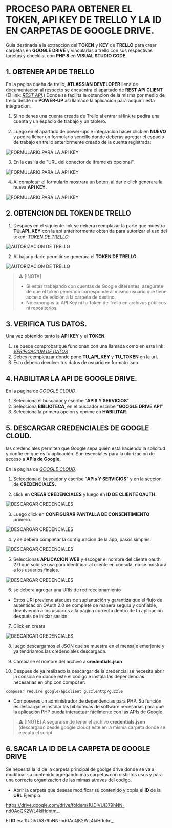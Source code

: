 # PROCESO PARA OBTENER EL TOKEN, API KEY DE TRELLO Y LA ID EN CARPETAS DE GOOGLE DRIVE.

Guia destinada a la extracción del **TOKEN** y **KEY** de **TRELLO** para crear carpetas en **GOOGLE DRIVE** y vincularlas a trello con sus respectivas tarjetas y checklist con **PHP 8** en **VISUAL STUDIO CODE**.

## 1. OBTENER API DE TRELLO

En la pagina dueña de trello, **ATLASSIAN DEVELOPER** llena de documentacion al respecto se encuentra el apartado de **REST API CLIENT** (El link:  *[REST API](https://trello.com/power-ups/admin)*.)
Donde se facilita la obtencion de la misma por medio de trello desde un **POWER-UP** asi llamado la aplicacion para adquirir esta integracion.


1. Si no tienes una cuenta creada de Trello al entrar al link te pedira una cuenta y un espacio de trabajo y un tablero.

2. Luego en el apartado de power-ups e integracion hacer click en **NUEVO** y pedira llenar un formulario sencillo donde deberas agregar el espacio de trabajo en trello anteriormente creado de la cuenta registrada:

![FORMULARIO PARA LA API KEY](/Trellomd/img/formulario1.png)

3. En la casilla de "URL del conector de iframe es opcional".

![FORMULARIO PARA LA API KEY](/Trellomd/img/formulario2.png)

4. Al completar el formulario mostrara un boton, al darle click generara la nueva **API KEY**.

![FORMULARIO PARA LA API KEY](/Trellomd/img/apiapi.png)

## 2. OBTENCION DEL TOKEN DE TRELLO

1. Despues en el siguiente link se debera reemplazar la parte que muestra **TU_API_KEY** con la api anterirormente obtenida para autorizar el uso del token: *[TOKEN DE TRELLO](https://trello.com/1/authorize?key=TU_API_KEY&scope=read,write&name=MiApp&expiration=never&response_type=token)*

![AUTORIZACION DE TRELLO](/Trellomd/img/autorizaciontrello.png)

2. Al bajar y darle permitir se generara el **TOKEN DE TRELLO**.

![AUTORIZACION DE TRELLO](/Trellomd/img/trellotoken.png)

> ⚠️ [!NOTA]
> - Si estás trabajando con cuentas de Google diferentes, asegúrate de que el token generado corresponde al mismo usuario que tiene acceso de edición a la carpeta de destino.
> - No expongas tu API Key ni tu Token de Trello en archivos públicos ni repositorios.

## 3. VERIFICA TUS DATOS.

Una vez obtenido tanto la **API KEY** y el **TOKEN**.
1. se puede comprobar que funcionan con una llamada como en este link: *[VERIFICACION DE DATOS](https://api.trello.com/1/members/me?key=TU_API_KEY&token=TU_TOKEN)*
2. Debes reempleazar donde pone **TU_API_KEY** y **TU_TOKEN** en la url.
3. Esto debería devolver tus datos de usuario en formato json.

## 4. HABILITAR LA API DE GOOGLE DRIVE.
En la pagina de *[GOOGLE CLOUD](https://console.cloud.google.com/)*. 
1. Selecciona el buscador y escribe "**APIS Y SERVICIOS**" 
2. Selecciona **BIBLIOTECA**, en el buscador escribe "**GOOGLE DRIVE API**"
3. Selecciona la primera opcion y oprime en **HABILITAR**.

## 5. DESCARGAR CREDENCIALES DE GOOGLE CLOUD.

las credenciales permiten que Google sepa quién está haciendo la solicitud y confíe en que es tu aplicación. Son esenciales para la utorización de acceso a **APIs de Google.**

En la pagina de *[GOOGLE CLOUD](https://console.cloud.google.com/)*. 
1. Selecciona el buscador y escribe "**APIs Y SERVICIOS**" y en la seccion de **CREDENCIALES.** 

2. click en **CREAR CREDENCIALES** y luego en **ID DE CLIENTE OAUTH**.

![DESCARGAR CREDENCIALES](/Trellomd/img/credenciales.png)

3. Luego click en **CONFIGURAR PANTALLA DE CONSENTIMIENTO** primero.

![DESCARGAR CREDENCIALES](/Trellomd/img/cred.png)

4. y se debera completar la configuracion de la app, pasos simples.

![DESCARGAR CREDENCIALES](/Trellomd/img/oauthh.png)

5. Seleccionas **APLICACION WEB** y escoger el nombre del cliente oauth 2.0 que solo se usa para identificar al cliente en consola, no se mostrará a los usuarios finales.

![DESCARGAR CREDENCIALES](/Trellomd/img/oauthhhhh.png)

6. se debera agregar una URls de redireccionamiento 

- Estos URI previene ataques de suplantación y garantiza que el flujo de autenticación OAuth 2.0 se complete de manera segura y confiable, devolviendo a los usuarios a la página correcta dentro de tu aplicación después de iniciar sesión.

7. Click en creara

![DESCARGAR CREDENCIALES](/Trellomd/img/credencial.png)

8. luego descargamos el JSON que se muestra en el mensaje emerjente y ya tendriamos las credenciales descargada.

9. Cambiarle el nombre del archivo a **credentials.json**

10. Despues de ya realizado la descargar de la credencial se necesita abrir la consola en donde este el codigo e instala las dependencias necesarias en php con composer:
```
composer require google/apiclient guzzlehttp/guzzle
```
- Composeres un administrador de dependencias para PHP. Su función es descargar e instalar las bibliotecas de software necesarias para que la aplicación PHP pueda interactuar fácilmente con las APIs de Google.

> ⚠️ [!NOTE]
> A segurarse de tener el archivo **credentials.json** (descargado desde google cloud) este en la misma carpeta donde se ejecuta el script.

## 6. SACAR LA **ID** DE LA CARPETA DE **GOOGLE DRIVE**

Se necesita la id de la carpeta principal de goolge drive donde se va a modificar su contenido agregando mas carpetas con distintos usos y para una correcta organizacion de las mimas atraves del codigo.

- Abrir la carpeta que deseas modificar su contenido y copia el **ID** de la **URL** Ejemplo:

https://drive.google.com/drive/folders/1UDlVUi379hNN-nd0AoQK2WL4kiHdntm_.

El **ID** es: 1UDlVUi379hNN-nd0AoQK2WL4kiHdntm_.